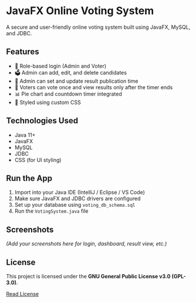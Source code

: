 # JavaFX Online Voting System

A secure and user-friendly online voting system built using JavaFX, MySQL, and JDBC.

## Features
- 👤 Role-based login (Admin and Voter)
- 🗳️ Admin can add, edit, and delete candidates
- 📅 Admin can set and update result publication time
- 🧾 Voters can vote once and view results only after the timer ends
- 📊 Pie chart and countdown timer integrated
- 💅 Styled using custom CSS

## Technologies Used
- Java 11+
- JavaFX
- MySQL
- JDBC
- CSS (for UI styling)

## Run the App
1. Import into your Java IDE (IntelliJ / Eclipse / VS Code)
2. Make sure JavaFX and JDBC drivers are configured
3. Set up your database using `voting_db_schema.sql`
4. Run the `VotingSystem.java` file

## Screenshots
*(Add your screenshots here for login, dashboard, result view, etc.)*

## License
This project is licensed under the **GNU General Public License v3.0 (GPL-3.0)**.

[Read License](https://creativecommons.org/licenses/by-nd/4.0/)


